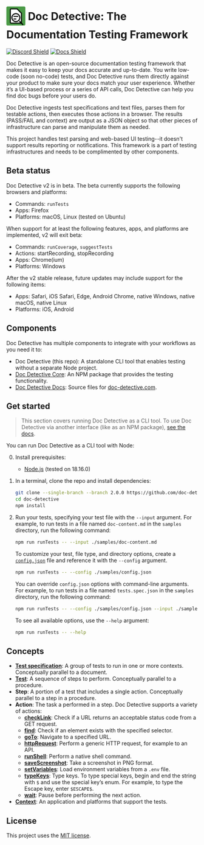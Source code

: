 # <img src="https://github.com/doc-detective/doc-detective/blob/main/icon.png" width=50 style="vertical-align:middle;margin-bottom:7px"/> Doc Detective: The Documentation Testing Framework

[![Discord Shield](https://img.shields.io/badge/chat-on%20discord-purple)](https://discord.gg/2M7wXEThfF)
[![Docs Shield](https://img.shields.io/badge/docs-doc--detective.com-blue)](https://doc-detective.com)

Doc Detective is an open-source documentation testing framework that makes it easy to keep your docs accurate and up-to-date. You write low-code (soon no-code) tests, and Doc Detective runs them directly against your product to make sure your docs match your user experience. Whether it’s a UI-based process or a series of API calls, Doc Detective can help you find doc bugs before your users do.

Doc Detective ingests test specifications and text files, parses them for testable actions, then executes those actions in a browser. The results (PASS/FAIL and context) are output as a JSON object so that other pieces of infrastructure can parse and manipulate them as needed.

This project handles test parsing and web-based UI testing--it doesn't support results reporting or notifications. This framework is a part of testing infrastructures and needs to be complimented by other components.

## Beta status

Doc Detective v2 is in beta. The beta currently supports the following browsers and platforms:

- Commands: `runTests`
- Apps: Firefox
- Platforms: macOS, Linux (tested on Ubuntu)

When support for at least the following features, apps, and platforms are implemented, v2 will exit beta:

- Commands: `runCoverage`, `suggestTests`
- Actions: startRecording, stopRecording
- Apps: Chrome(ium)
- Platforms: Windows

After the v2 stable release, future updates may include support for the following items:

- Apps: Safari, iOS Safari, Edge, Android Chrome, native Windows, native macOS, native Linux
- Platforms: iOS, Android

## Components

Doc Detective has multiple components to integrate with your workflows as you need it to:

- Doc Detective (this repo): A standalone CLI tool that enables testing without a separate Node project.
- [Doc Detective Core](https://github.com/doc-detective/doc-detective-core/tree/2.0.0): An NPM package that provides the testing functionality.
- [Doc Detective Docs](https://github.com/doc-detective/doc-detective.github.io): Source files for [doc-detective.com](https://doc-detective.com).

## Get started

> This section covers running Doc Detective as a CLI tool. To use Doc Detective via another interface (like as an NPM package), [see the docs](https://doc-detective.com).

You can run Doc Detective as a CLI tool with Node:

0.  Install prerequisites:

    - [Node.js](https://nodejs.org/) (tested on 18.16.0)

1.  In a terminal, clone the repo and install dependencies:

    ```bash
    git clone --single-branch --branch 2.0.0 https://github.com/doc-detective/doc-detective.git
    cd doc-detective
    npm install
    ```

1.  Run your tests, specifying your test file with the `--input` argument. For example, to run tests in a file named `doc-content.md` in the `samples` directory, run the following command:

    ```bash
    npm run runTests -- --input ./samples/doc-content.md
    ```

    To customize your test, file type, and directory options, create a [`config.json`](https://doc-detective.com/reference/schemas/config.html) file and reference it with the `--config` argument.

    ```bash
    npm run runTests -- --config ./samples/config.json
    ```

    You can override `config.json` options with command-line arguments. For example, to run tests in a file named `tests.spec.json` in the `samples` directory, run the following command:

    ```bash
    npm run runTests -- --config ./samples/config.json --input ./samples/tests.spec.json
    ```

    To see all available options, use the `--help` argument:

    ```bash
    npm run runTests -- --help
    ```

## Concepts

-   [**Test specification**](https://doc-detective.com/reference/schemas/specification.html): A group of tests to run in one or more contexts. Conceptually parallel to a document.
-   [**Test**](https://doc-detective.com/reference/schemas/test.html): A sequence of steps to perform. Conceptually parallel to a procedure.
-   **Step**: A portion of a test that includes a single action. Conceptually parallel to a step in a procedure.
-   **Action**: The task a performed in a step. Doc Detective supports a variety of actions:
    -   [**checkLink**](https://doc-detective.com/reference/schemas/checkLink.html): Check if a URL returns an acceptable status code from a GET request.
    -   [**find**](https://doc-detective.com/reference/schemas/find.html): Check if an element exists with the specified selector.
    -   [**goTo**](https://doc-detective.com/reference/schemas/goTo.html): Navigate to a specified URL.
    -   [**httpRequest**](https://doc-detective.com/reference/schemas/httpRequest.html): Perform a generic HTTP request, for example to an API.
    -   [**runShell**](https://doc-detective.com/reference/schemas/runShell.html): Perform a native shell command.
    -   [**saveScreenshot**](https://doc-detective.com/reference/schemas/saveScreenshot.html): Take a screenshot in PNG format.
    -   [**setVariables**](https://doc-detective.com/reference/schemas/setVariables.html): Load environment variables from a `.env` file.
    -   [**typeKeys**](https://doc-detective.com/reference/schemas/typeKeys.html): Type keys. To type special keys, begin and end the string with `$` and use the special key’s enum. For example, to type the Escape key, enter `$ESCAPE$`.
    -   [**wait**](https://doc-detective.com/reference/schemas/wait.html): Pause before performing the next action.
-   [**Context**](https://doc-detective.com/reference/schemas/context.html): An application and platforms that support the tests.

## License

This project uses the [MIT license](https://github.com/doc-detective/doc-detective/blob/master/LICENSE).
